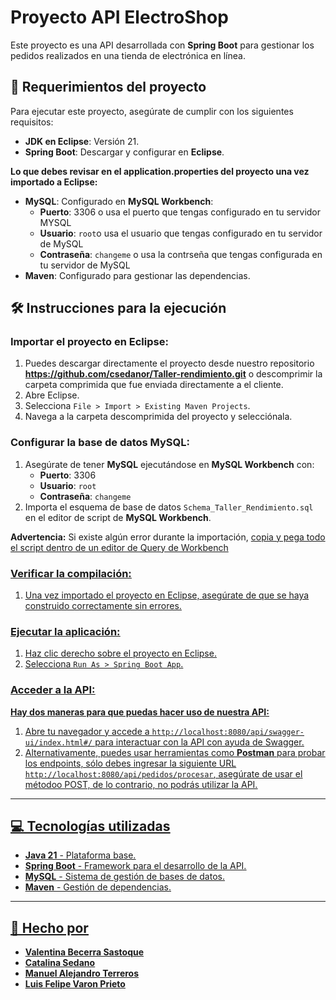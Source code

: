 # Proyecto API ElectroShop

Este proyecto es una API desarrollada con **Spring Boot** para gestionar los pedidos realizados en una tienda de electrónica en línea.

## 🚀 Requerimientos del proyecto

Para ejecutar este proyecto, asegúrate de cumplir con los siguientes requisitos:

- **JDK en Eclipse**: Versión 21.
- **Spring Boot**: Descargar y configurar en **Eclipse**.
  
 **Lo que debes revisar en el application.properties del proyecto una vez importado a Eclipse:**
- **MySQL**: Configurado en **MySQL Workbench**:
  - **Puerto**: 3306 o usa el puerto que tengas configurado en tu servidor MYSQL
  - **Usuario**: `root`o usa el usuario que tengas configurado en tu servidor de MySQL
  - **Contraseña**: `changeme` o usa la contrseña que tengas configurada en tu servidor de MySQL
- **Maven**: Configurado para gestionar las dependencias.

## 🛠️ Instrucciones para la ejecución

### Importar el proyecto en Eclipse:

1. Puedes descargar directamente el proyecto desde nuestro repositorio **https://github.com/csedanor/Taller-rendimiento.git**  o descomprimir la carpeta comprimida que fue enviada directamente a el cliente.
2. Abre Eclipse.
3. Selecciona `File > Import > Existing Maven Projects`.
4. Navega a la carpeta descomprimida del proyecto y selecciónala.

### Configurar la base de datos MySQL:

1. Asegúrate de tener **MySQL** ejecutándose en **MySQL Workbench** con:
   - **Puerto**: 3306
   - **Usuario**: `root`
   - **Contraseña**: `changeme`
2. Importa el esquema de base de datos `Schema_Taller_Rendimiento.sql` en el editor de script de **MySQL Workbench**.

**Advertencia:** Si existe algún error durante la importación, <u>copia y pega todo el script dentro de un editor de Query de Workbench<u>

### Verificar la compilación:

1. Una vez importado el proyecto en Eclipse, asegúrate de que se haya construido correctamente sin errores.

### Ejecutar la aplicación:

1. Haz clic derecho sobre el proyecto en Eclipse.
2. Selecciona `Run As > Spring Boot App`.

### Acceder a la API:

**Hay dos maneras para que puedas hacer uso de nuestra API:** 
1. Abre tu navegador y accede a `http://localhost:8080/api/swagger-ui/index.html#/` para interactuar con la API con ayuda de Swagger.
2. Alternativamente, puedes usar herramientas como **Postman** para probar los endpoints, sólo debes ingresar la siguiente URL `http://localhost:8080/api/pedidos/procesar`, asegúrate de usar el métodoo POST, de lo contrario, no podrás utilizar la API.

---

## 💻 Tecnologías utilizadas

- **Java 21** - Plataforma base.
- **Spring Boot** - Framework para el desarrollo de la API.
- **MySQL** - Sistema de gestión de bases de datos.
- **Maven** - Gestión de dependencias.

---

## 📄 Hecho por

- **Valentina Becerra Sastoque**  
- **Catalina Sedano**  
- **Manuel Alejandro Terreros**  
- **Luis Felipe Varon Prieto**



